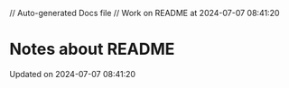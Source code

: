 // Auto-generated Docs file
// Work on README at 2024-07-07 08:41:20
# Notes about README
Updated on 2024-07-07 08:41:20
